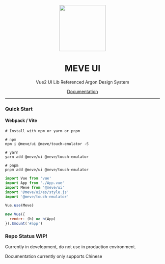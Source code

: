 <div align="center">
  <a href="https://artsdt.github.io/meve/">
    <img src="https://artsdt.github.io/meve/logo_1.svg" width="150">
  </a>
  <h1>MEVE UI</h1>
  <p>Vue2 UI Lib Referenced Argon Design System</p>
  <p>
    <a href="https://artsdt.github.io/meve/">Documentation</a>
  </p>
</div>

---

### Quick Start

#### Webpack / Vite

```shell
# Install with npm or yarn or pnpm

# npm
npm i @meve/ui @meve/touch-emulator -S

# yarn
yarn add @meve/ui @meve/touch-emulator

# pnpm
pnpm add @meve/ui @meve/touch-emulator
```

```js
import Vue from 'vue'
import App from './App.vue'
import Meve from '@meve/ui'
import '@meve/ui/es/style.js'
import '@meve/touch-emulator'

Vue.use(Meve)

new Vue({
  render: (h) => h(App)
}).$mount('#app')
```

### Repo Status WIP!

Currently in development, do not use in production environment.

Documentation currently only supports Chinese